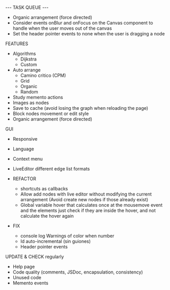
--- TASK QUEUE ---
- Organic arrangement (force directed)
- Consider events onBlur and onFocus on the Canvas component to handle when the user moves out of the canvas
- Set the header pointer events to none when the user is dragging a node

FEATURES
  - Algorithms 
    - Dijkstra
    - Custom
  - Auto arrange
    - Camino critico (CPM)
    - Grid
    - Organic
    - Random
  - Study memento actions
  - Images as nodes
  - Save to cache (avoid losing the graph when reloading the page)
  - Block nodes movement or edit style
  - Organic arrangement (force directed)

GUI
  - Responsive
  - Language
  - Context menu
  - LiveEditor different edge list formats


- REFACTOR 
  - shortcuts as callbacks
  - Allow add nodes with live editor without modifying the current arrangement (Avoid create new nodes if those already exist)
  - Global variable hover that calculates once at the mousemove event and the elements just check if they are inside the hover, and not calculate the hover again


- FIX
  - console log Warnings of color when number
  - Id auto-incremental (sin guiones)
  - Header pointer events


UPDATE & CHECK regularly
  - Help page
  - Code quality (comments, JSDoc, encapsulation, consistency)
  - Unused code
  - Memento events